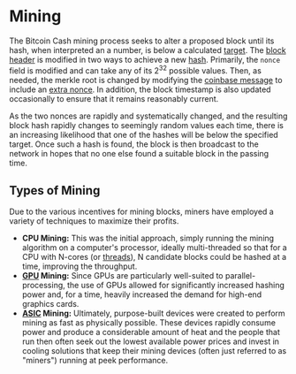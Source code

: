 # Mining

The Bitcoin Cash mining process seeks to alter a proposed block until its hash, when interpreted an a number, is below a calculated [target](/protocol/blockchain/proof-of-work#target).
The [block header](/protocol/blockchain/block/block-header) is modified in two ways to achieve a new [hash](/protocol/blockchain/hash#sha-256).
Primarily, the `nonce` field is modified and can take any of its 2<sup>32</sup> possible values.
Then, as needed, the merkle root is changed by modifying the [coinbase message](/protocol/blockchain/block#coinbase-transaction) to include an [extra nonce](/protocol/blockchain/proof-of-work#extra-nonce).
In addition, the block timestamp is also updated occasionally to ensure that it remains reasonably current.

As the two nonces are rapidly and systematically changed, and the resulting block hash rapidly changes to seemingly random values each time, there is an increasing likelihood that one of the hashes will be below the specified target.  Once such a hash is found, the block is then broadcast to the network in hopes that no one else found a suitable block in the passing time.

## Types of Mining

Due to the various incentives for mining blocks, miners have employed a variety of techniques to maximize their profits.

 - **CPU Mining:** This was the initial approach, simply running the mining algorithm on a computer's processor, ideally multi-threaded so that for a CPU with N-cores (or [threads](https://en.wikipedia.org/wiki/Simultaneous_multithreading)), N candidate blocks could be hashed at a time, improving the throughput.
 - **[GPU](https://en.wikipedia.org/wiki/Graphics_processing_unit) Mining:** Since GPUs are particularly well-suited to parallel-processing, the use of GPUs allowed for significantly increased hashing power and, for a time, heavily increased the demand for high-end graphics cards.
 - **[ASIC](https://en.wikipedia.org/wiki/Application-specific_integrated_circuit) Mining:** Ultimately, purpose-built devices were created to perform mining as fast as physically possible.  These devices rapidly consume power and produce a considerable amount of heat and the people that run then often seek out the lowest available power prices and invest in cooling solutions that keep their mining devices (often just referred to as "miners") running at peek performance.